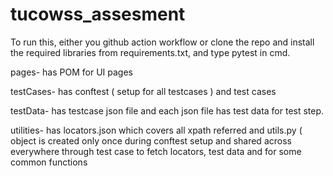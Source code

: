 # tucowss_assesment
To run this, either you github action workflow or clone the repo and install the required libraries from requirements.txt, and type pytest in cmd. 

pages- has POM for UI pages

testCases- has conftest ( setup for all testcases ) and test cases

testData- has testcase json file and each json file has test data for test step. 

utilities- has locators.json which covers all xpath referred  and utils.py ( object is created only once during conftest setup and
shared across everywhere through test case to fetch locators, test data and for some common functions 
